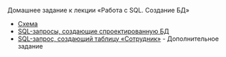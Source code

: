 Домашнее задание к лекции «Работа с SQL. Создание БД»

- [Схема](https://github.com/pyLexxDramma/Working_with_SQL./blob/main/data_base.png)
- [SQL-запросы, создающие спроектированную БД](https://github.com/pyLexxDramma/Working_with_SQL./blob/main/music.sql)
- [SQL-запрос, создающий таблицу «Сотрудник»](https://github.com/pyLexxDramma/Working_with_SQL./blob/main/create_employee_table.sql) - Дополнительное задание
